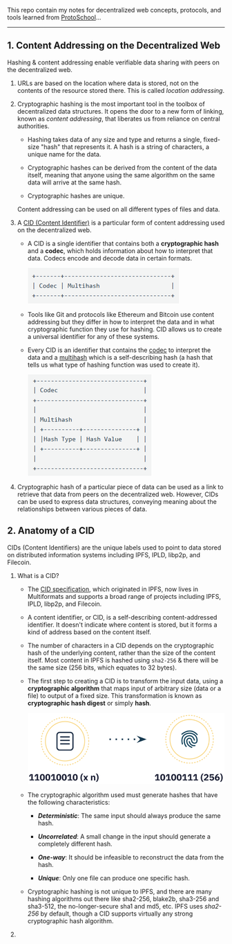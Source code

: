 This repo contain my notes for decentralized web concepts, protocols, and tools learned from [ProtoSchool](https://proto.school/)...

---

## 1. Content Addressing on the Decentralized Web

   Hashing & content addressing enable verifiable data sharing with peers on the decentralized web.

   1. URLs are based on the location where data is stored, not on the contents of the resource stored there. This is called _location addressing_.

   2. Cryptographic hashing is the most important tool in the toolbox of decentralized data structures. It opens the door to a new form of linking, known as _content addressing_, that liberates us from reliance on central authorities.
  
      - Hashing takes data of any size and type and returns a single, fixed-size "hash" that represents it. A hash is a string of characters, a unique name for the data.

      - Cryptographic hashes can be derived from the content of the data itself, meaning that anyone using the same algorithm on the same data will arrive at the same hash.

      - Cryptographic hashes are unique.

      Content addressing can be used on all different types of files and data.

   3. A [CID (Content Identifier)](https://docs.ipfs.tech/concepts/content-addressing/) is a particular form of content addressing used on the decentralized web.

      - A CID is a single identifier that contains both a **cryptographic hash** and a **codec**, which holds information about how to interpret that data. Codecs encode and decode data in certain formats.
     
         ![CID 01](./imgs/CID_01.png)

      - Tools like Git and protocols like Ethereum and Bitcoin use content addressing but they differ in how to interpret the data and in what cryptographic function they use for hashing. CID allows us to create a universal identifier for any of these systems.

      - Every CID is an identifier that contains the [codec](https://github.com/multiformats/multicodec) to interpret the data and a [multihash](https://github.com/multiformats/multihash) which is a self-describing hash (a hash that tells us what type of hashing function was used to create it).
     
         ![CID 02](./imgs/CID_02.png)

   4. Cryptographic hash of a particular piece of data can be used as a link to retrieve that data from peers on the decentralized web. However, CIDs can be used to express data structures, conveying meaning about the relationships between various pieces of data.

## 2. Anatomy of a CID

   CIDs (Content Identifiers) are the unique labels used to point to data stored on distributed information systems including IPFS, IPLD, libp2p, and Filecoin.

   1. What is a CID?

      - The [CID specification](https://github.com/multiformats/cid), which originated in IPFS, now lives in Multiformats and supports a broad range of projects including IPFS, IPLD, libp2p, and Filecoin.

      - A content identifier, or CID, is a self-describing content-addressed identifier. It doesn't indicate where content is stored, but it forms a kind of address based on the content itself.

      - The number of characters in a CID depends on the cryptographic hash of the underlying content, rather than the size of the content itself. Most content in IPFS is hashed using `sha2-256` & there will be the same size (256 bits, which equates to 32 bytes).

      - The first step to creating a CID is to transform the input data, using a **cryptographic algorithm** that maps input of arbitrary size (data or a file) to output of a fixed size. This transformation is known as **cryptographic hash digest** or simply **hash**.
      
         ![Creating a CID](./imgs/CID_03.png)

      - The cryptographic algorithm used must generate hashes that have the following characteristics:

         - ***Deterministic***: The same input should always produce the same hash.

         - ***Uncorrelated***: A small change in the input should generate a completely different hash.

         - ***One-way***: It should be infeasible to reconstruct the data from the hash.

         - ***Unique***: Only one file can produce one specific hash.

      - Cryptographic hashing is not unique to IPFS, and there are many hashing algorithms out there like sha2-256, blake2b, sha3-256 and sha3-512, the no-longer-secure sha1 and md5, etc. IPFS uses *sha2-256* by default, though a CID supports virtually any strong cryptographic hash algorithm.

   2. 

